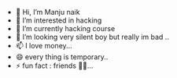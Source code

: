 - 👋 Hi, I’m Manju naik
- 👀 I’m interested in hacking 
- 🌱 I’m currently hacking  course
- 💞️ I’m looking very silent boy but really im bad ..
- 📫 I love money...
- 😄 every thing is temporary..
- ⚡ fun fact : friends 🙊🙈...

<!--- 
Manju naik is a ✨ special ✨ repository because its `README.md` (this file) appears on your GitHub profile.
You can click the Preview link to take a look at your changes.
--->
